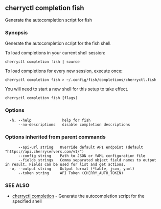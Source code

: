 ## cherryctl completion fish

Generate the autocompletion script for fish

### Synopsis

Generate the autocompletion script for the fish shell.

To load completions in your current shell session:

	cherryctl completion fish | source

To load completions for every new session, execute once:

	cherryctl completion fish > ~/.config/fish/completions/cherryctl.fish

You will need to start a new shell for this setup to take effect.


```
cherryctl completion fish [flags]
```

### Options

```
  -h, --help              help for fish
      --no-descriptions   disable completion descriptions
```

### Options inherited from parent commands

```
      --api-url string   Override default API endpoint (default "https://api.cherryservers.com/v1/")
      --config string    Path to JSON or YAML configuration file
      --fields strings   Comma separated object field names to output in result. Fields can be used for list and get actions.
  -o, --output string    Output format (*table, json, yaml)
      --token string     API Token (CHERRY_AUTH_TOKEN)
```

### SEE ALSO

* [cherryctl completion](cherryctl_completion.md)	 - Generate the autocompletion script for the specified shell

